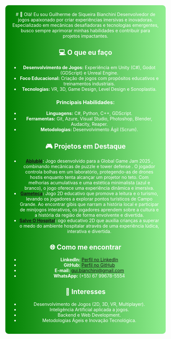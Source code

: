 <div align="center" style="background: linear-gradient(to right, #008000, #90EE90); color: white; padding: 20px; border-radius: 10px;">
# 👋 Olá! Eu sou Guilherme de Siqueira Bianchini
Desenvolvedor de jogos apaixonado por criar experiências imersivas e inovadoras. Especializado em mecânicas desafiadoras e tecnologias emergentes, busco sempre aprimorar minhas habilidades e contribuir para projetos impactantes.

## 💻 O que eu faço
- **Desenvolvimento de Jogos:** Experiência em Unity (C#), Godot (GDScript) e Unreal Engine.
- **Foco Educacional:** Criação de jogos com propósitos educativos e treinamentos industriais.
- **Tecnologias:** VR, 3D, Game Design, Level Design e Sonoplastia.

### Principais Habilidades:
- **Linguagens:** C#, Python, C++, GDScript.
- **Ferramentas:** Git, Azure, Visual Studio, Photoshop, Blender, Audacity, Reaper.
- **Metodologias:** Desenvolvimento Ágil (Scrum).

## 🎮 Projetos em Destaque
- **[Ablublé](https://zusabalax.itch.io/ablubl):** Jogo desenvolvido para a Global Game Jam 2025 , combinando mecânicas de puzzle e tower defense . O jogador controla bolhas em um laboratório, protegendo-as de drones hostis enquanto tenta alcançar um projetor no teto. Com melhorias acumulativas e uma estética minimalista (azul e branco), o jogo oferece uma experiência dinâmica e imersiva.
- **[Gameteca](https://senacjogos.itch.io/gameteca):** Jogo 2D educativo que promove a leitura e o turismo, levando os jogadores a explorar pontos turísticos de Campo Grande. Ao encontrar gibis que narram a história local e participar de minijogos interativos, os jogadores aprendem sobre a cultura e a história da região de forma envolvente e divertida.
- **[Salve O Hospital](https://zusabalax.itch.io/salve-o-hospital):** ogo educativo 2D que auxilia crianças a superar o medo do ambiente hospitalar através de uma experiência lúdica, interativa e divertida.


## 🌐 Como me encontrar
- **LinkedIn:** [Perfil no LinkedIn](https://www.linkedin.com/in/guilherme-de-siqueira-bianchini-8b8728121/?trk=opento_sprofile_topcard)  
- **GitHub:** [Perfil no GitHub](https://github.com/Zusabalax)  
- **E-mail:** [gui.bianchini@gmail.com](mailto:gui.bianchini@gmail.com)  
- **WhatsApp:** (+55) 67 99678-5554  

## 🚀 Interesses
- Desenvolvimento de Jogos (2D, 3D, VR, Multiplayer).
- Inteligência Artificial aplicada a jogos.
- Backend e Web Development.
- Metodologias Ágeis e Inovação Tecnológica.
</div>
